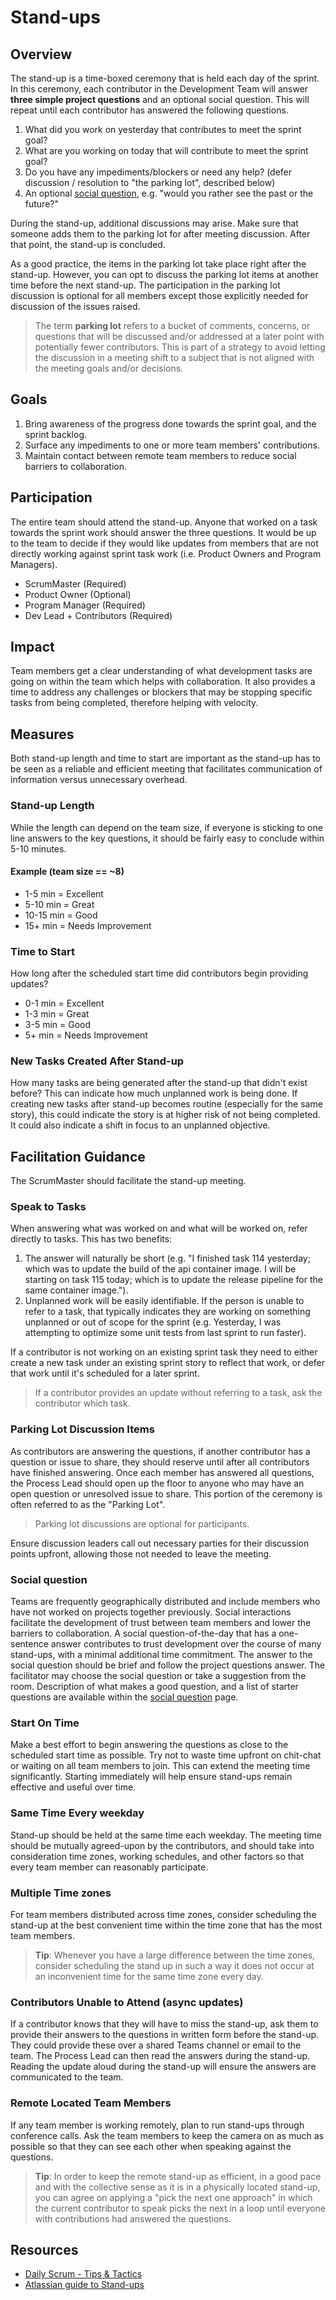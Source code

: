 # Stand-ups

## Overview

The stand-up is a time-boxed ceremony that is held each day of the sprint. In this ceremony, each contributor in the Development Team will answer **three simple project questions** and an optional social question. This will repeat until each contributor has answered the following questions.

1. What did you work on yesterday that contributes to meet the sprint goal?
2. What are you working on today that will contribute to meet the sprint goal?
3. Do you have any impediments/blockers or need any help? (defer discussion / resolution to "the parking lot", described below)
4. An optional [social question](stand-ups/social-question.md), e.g. "would you rather see the past or the future?"

During the stand-up, additional discussions may arise. Make sure that someone adds them to the parking lot for after meeting discussion. After that point, the stand-up is concluded.

As a good practice, the items in the parking lot take place right after the stand-up. However, you can opt to discuss the parking lot items at another time before the next stand-up. The participation in the parking lot discussion is optional for all members except those explicitly needed for discussion of the issues raised.

> The term **parking lot** refers to a bucket of comments, concerns, or questions that will be discussed and/or addressed at a later point with potentially fewer contributors. This is part of a strategy to avoid letting the discussion in a meeting shift to a subject that is not aligned with the meeting goals and/or decisions.

## Goals

1. Bring awareness of the progress done towards the sprint goal, and the sprint backlog.
2. Surface any impediments to one or more team members' contributions.
3. Maintain contact between remote team members to reduce social barriers to collaboration.

## Participation

The entire team should attend the stand-up. Anyone that worked on a task towards the sprint work should answer the three questions. It would be up to the team to decide if they would like updates from members that are not directly working against sprint task work (i.e. Product Owners and Program Managers).

- ScrumMaster (Required)
- Product Owner (Optional)
- Program Manager (Required)
- Dev Lead + Contributors (Required)

## Impact

Team members get a clear understanding of what development tasks are going on within the team which helps with collaboration. It also provides a time to address any challenges or blockers that may be stopping specific tasks from being completed, therefore helping with velocity.

## Measures

Both stand-up length and time to start are important as the stand-up has to be seen as a reliable and efficient meeting that facilitates communication of information versus unnecessary overhead.

### Stand-up Length

While the length can depend on the team size, if everyone is sticking to one line answers to the key questions, it should be fairly easy to conclude within 5-10 minutes.

#### Example (team size == ~8)

- 1-5 min = Excellent
- 5-10 min = Great
- 10-15 min = Good
- 15+ min = Needs Improvement

### Time to Start

How long after the scheduled start time did contributors begin providing updates?

- 0-1 min = Excellent
- 1-3 min = Great
- 3-5 min = Good
- 5+ min = Needs Improvement

### New Tasks Created After Stand-up

How many tasks are being generated after the stand-up that didn't exist before? This can indicate how much unplanned work is being done. If creating new tasks after stand-up becomes routine (especially for the same story), this could indicate the story is at higher risk of not being completed. It could also indicate a shift in focus to an unplanned objective.

## Facilitation Guidance

The ScrumMaster should facilitate the stand-up meeting.

### Speak to Tasks

When answering what was worked on and what will be worked on, refer directly to tasks. This has two benefits:

1. The answer will naturally be short (e.g. "I finished task 114 yesterday; which was to update the build of the api container image. I will be starting on task 115 today; which is to update the release pipeline for the same container image.").
2. Unplanned work will be easily identifiable. If the person is unable to refer to a task, that typically indicates they are working on something unplanned or out of scope for the sprint (e.g. Yesterday, I was attempting to optimize some unit tests from last sprint to run faster).

If a contributor is not working on an existing sprint task they need to either create a new task under an existing sprint story to reflect that work, or defer that work until it's scheduled for a later sprint.

> If a contributor provides an update without referring to a task, ask the contributor which task.

### Parking Lot Discussion Items

As contributors are answering the questions, if another contributor has a question or issue to share, they should reserve until after all contributors have finished answering. Once each member has answered all questions, the Process Lead should open up the floor to anyone who may have an open question or unresolved issue to share. This portion of the ceremony is often referred to as the "Parking Lot".

> Parking lot discussions are optional for participants.

Ensure discussion leaders call out necessary parties for their discussion points upfront, allowing those not needed to leave the meeting.

### Social question

Teams are frequently geographically distributed and include members who have not worked on projects together previously. Social interactions facilitate the development of trust between team members and lower the barriers to collaboration. A social question-of-the-day that has a one-sentence answer contributes to trust development over the course of many stand-ups, with a minimal additional time commitment. The answer to the social question should be brief and follow the project questions answer. The facilitator may choose the social question or take a suggestion from the room. Description of what makes a good question, and a list of starter questions are available within the [social question](stand-ups/social-question.md) page.

### Start On Time

Make a best effort to begin answering the questions as close to the scheduled start time as possible. Try not to waste time upfront on chit-chat or waiting on all team members to join. This can extend the meeting time significantly. Starting immediately will help ensure stand-ups remain effective and useful over time.

### Same Time Every weekday

Stand-up should be held at the same time each weekday. The meeting time should be mutually agreed-upon by the contributors, and should take into consideration time zones, working schedules, and other factors so that every team member can reasonably participate.

### Multiple Time zones

For team members distributed across time zones, consider scheduling the stand-up at the best convenient time within the time zone that has the most team members.

> **Tip**: Whenever you have a large difference between the time zones, consider scheduling the stand up in such a way it does not occur at an inconvenient time for the same time zone every day.

### Contributors Unable to Attend (async updates)

If a contributor knows that they will have to miss the stand-up, ask them to provide their answers to the questions in written form before the stand-up. They could provide these over a shared Teams channel or email to the team. The Process Lead can then read the answers during the stand-up. Reading the update aloud during the stand-up will ensure the answers are communicated to the team.

### Remote Located Team Members

If any team member is working remotely, plan to run stand-ups through conference calls. Ask the team members to keep the camera on as much as possible so that they can see each other when speaking against the questions.

> **Tip**: In order to keep the remote stand-up as efficient, in a good pace and with the collective sense as it is in a physically located stand-up, you can agree on applying a "pick the next one approach" in which the current contributor to speak picks the next in a loop until everyone with contributions had answered the questions.

## Resources

- [Daily Scrum - Tips & Tactics](https://www.scrum.org/resources/blog/daily-scrum-tips-tactics)
- [Atlassian guide to Stand-ups](https://www.atlassian.com/agile/scrum/standups)
